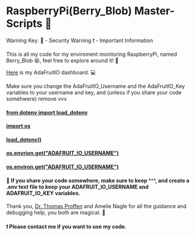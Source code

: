 <h1>RaspberryPi(Berry_Blob) Master-Scripts &#128013;</h1>

<p>Warning Key: &#128272; - Security Warning   &#10071; - Important Information</p>

<p>This is all my code for my enviroment monitoring RaspberryPi, named Berry_Blob &#128518;, feel free to explore around it! &#128270;</p>

<p><a href="https://io.adafruit.com/Thuviksa/dashboards/weather-monitor">Here</a> is my AdaFruitIO dashboard. &#128187;</p>

<p>Make sure you change the AdaFruitIO_Username and the AdaFruitIO_Key variables to your username and key, and (unless if you share your code somehwere) remove vvv</p>

<h4><a href="https://github.com/ThuviksaM/Berry_Blob-MasterMonitor-Scripts/blob/main/MasterMonitorSensorScript.ipynb">from dotenv import load_dotenv</a></h4>
<h4><a href="https://github.com/ThuviksaM/Berry_Blob-MasterMonitor-Scripts/blob/main/MasterMonitorSensorScript.ipynb">import os</a></h4>
<h4><a href="https://github.com/ThuviksaM/Berry_Blob-MasterMonitor-Scripts/blob/main/MasterMonitorSensorScript.ipynb">load_dotenv()</a></h4>
<h4><a href="https://github.com/ThuviksaM/Berry_Blob-MasterMonitor-Scripts/blob/main/MasterMonitorSensorScript.ipynb">os.envrion.get("ADAFRUIT_IO_USERNAME")</a></h4>
<h4><a href="https://github.com/ThuviksaM/Berry_Blob-MasterMonitor-Scripts/blob/main/MasterMonitorSensorScript.ipynb">os.environ.get("ADAFRUIT_IO_USERNAME")</a></h4>

<h4>&#128272; If you share your code somewhere, make sure to keep ^^^, and create a .env text file to keep your ADAFRUIT_IO_USERNAME and ADAFRUIT_IO_KEY variables.</h4>

<p>Thank you, <a href="https://github.com/tproffen">Dr. Thomas Proffen</a> and Amelie Nagle for all the guidance and debugging help, you both are magical. &#129412;</p>

<h4>&#10071; Please contact me if you want to use my code.</h4>


